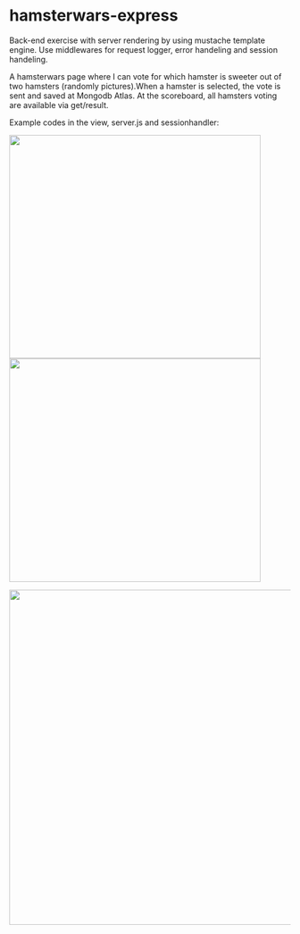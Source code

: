 # hamsterwars-express
Back-end exercise with server rendering by using mustache template engine. Use middlewares for request logger, error handeling and session handeling.

A hamsterwars page where I can vote for which hamster is sweeter out of two hamsters (randomly pictures).When a hamster is selected, the vote is sent and saved at Mongodb Atlas. At the scoreboard, all hamsters voting are available via get/result.

Example codes in the view, server.js and sessionhandler:

<img width = "450" height ="400" src="https://user-images.githubusercontent.com/97985695/228371569-8c85be79-e1ce-43ed-a6c3-88897df89e43.png"> <img src="https://user-images.githubusercontent.com/97985695/228374274-aad91e0d-7913-462d-a553-332534601e0f.png" width = "450" height ="400">

<img src="https://user-images.githubusercontent.com/97985695/228373487-51e09136-688a-4e13-8f56-02cd2e4a5aca.png" width = "600">

